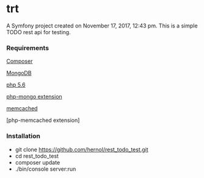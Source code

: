 trt
===

A Symfony project created on November 17, 2017, 12:43 pm.
This is a simple TODO rest api for testing.

### Requirements

[Composer](https://getcomposer.org)

[MongoDB](https://www.mongodb.com/)

[php 5.6](https://www.php.net/)

[php-mongo extension](https://secure.php.net/manual/es/mongo.installation.php)

[memcached](http://memcached.org/)

[php-memcached extension]

### Installation

* git clone https://github.com/hernol/rest_todo_test.git
* cd rest_todo_test
* composer update
* ./bin/console server:run